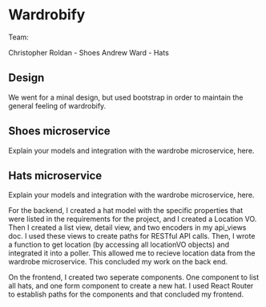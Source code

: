 # Wardrobify

Team:

Christopher Roldan - Shoes
Andrew Ward - Hats

## Design

We went for a minal design, but used bootstrap in order to maintain the general feeling of wardrobify.

## Shoes microservice

Explain your models and integration with the wardrobe
microservice, here.

## Hats microservice

Explain your models and integration with the wardrobe
microservice, here.

For the backend, I created a hat model with the specific properties that were listed in the requirements for the project, and I created a Location VO. Then I created a list view, detail view, and two encoders in my api_views doc. I used these views to create paths for RESTful API calls. Then, I wrote a function to get location (by accessing all locationVO objects) and integrated it into a poller. This allowed me to recieve location data from the wardrobe microservice. This concluded my work on the back end.

On the frontend, I created two seperate components. One component to list all hats, and one form component to create a new hat. I used React Router to establish paths for the components and that concluded my frontend.
